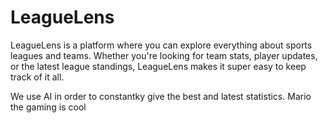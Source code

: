 # LeagueLens
LeagueLens is a platform where you can explore everything about sports leagues and teams. Whether you're looking for team stats, player updates, or the latest league standings, LeagueLens makes it super easy to keep track of it all.

We use AI in order to constantky give the best and latest statistics.
Mario the gaming is cool 


